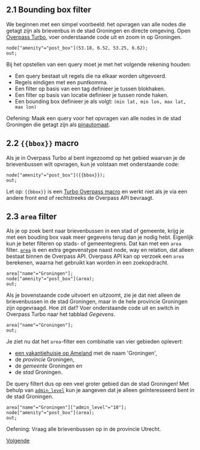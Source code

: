 ## 2.1 Bounding box filter
We beginnen met een simpel voorbeeld: het opvragen van alle nodes die getagt zijn als brievenbus in de stad Groningen en directe omgeving.
Open [Overpass Turbo](http://overpass-turbo.eu/), voer onderstaande code uit en zoom in op Groningen.

```
node["amenity"="post_box"](53.18, 6.52, 53.25, 6.62);
out;
```

Bij het opstellen van een query moet je met het volgende rekening houden:
* Een query bestaat uit regels die na elkaar worden uitgevoerd.
* Regels eindigen met een puntkomma.
* Een filter op basis van een tag definieer je tussen blokhaken.
* Een filter op basis van locatie definieer je tussen ronde haken.
* Een bounding box definieer je als volgt: `(min lat, min lon, max lat, max lon)`

Oefening: Maak een query voor het opvragen van alle nodes in de stad Groningen die getagt zijn als [pinautomaat](http://wiki.openstreetmap.org/wiki/Tag:amenity%3Datm).

## 2.2 `{{bbox}}` macro
Als je in Overpass Turbo al bent ingezoomd op het gebied waarvan je de brievenbussen wilt opvragen, kun je volstaan met onderstaande code:

```
node["amenity"="post_box"]({{bbox}});
out;
```

Let op: `{{bbox}}` is een [Turbo Overpass macro](http://wiki.openstreetmap.org/wiki/Overpass_turbo/Extended_Overpass_Turbo_Queries) en werkt niet als je via een andere front end of rechtstreeks de Overpass API bevraagt.


## 2.3 `area` filter
Als je op zoek bent naar brievenbussen in een stad of gemeente, krijg je met een bouding box vaak meer gegevens terug dan je nodig hebt. Eigenlijk kun je beter filteren op stads- of gemeentegrens. Dat kan met een `area` filter. [`area`](http://wiki.openstreetmap.org/wiki/Overpass_API/Areas) is een extra gegevenstype naast node, way en relation, dat alleen bestaat binnen de Overpass API. Overpass API kan op verzoek een `area` berekenen, waarna het gebruikt kan worden in een zoekopdracht. 

```
area["name"="Groningen"];
node["amenity"="post_box"](area);
out;
```

Als je bovenstaande code uitvoert en uitzoomt, zie je dat niet alleen de brievenbussen in de stad Groningen, maar in de hele provincie Groningen zijn opgevraagd. Hoe zit dat?
Voer onderstaande code uit en switch in Overpass Turbo naar het tabblad _Gegevens_.

```
area["name"="Groningen"];
out;
```

Je ziet nu dat het `area`-filter een combinatie van vier gebieden oplevert: 
* [een vakantiehuisje op Ameland](http://www.openstreetmap.org/way/267920141#map=16/53.4567/5.7923) met de naam 'Groningen',
* de _provincie_ Groningen,
* de _gemeente_ Groningen en 
* de _stad_ Groningen.

De query filtert dus op een veel groter gebied dan de stad Groningen!
Met behulp van [```admin_level```](http://wiki.openstreetmap.org/wiki/Template:Admin_level_11) kun je aangeven dat je alleen geïnteresseerd bent in de stad Groningen.

```
area["name"="Groningen"]["admin_level"="10"];
node["amenity"="post_box"](area);
out;
```

Oefening: Vraag alle brievenbussen op in de provincie Utrecht.

[Volgende](3-filteren-op-tags.md)